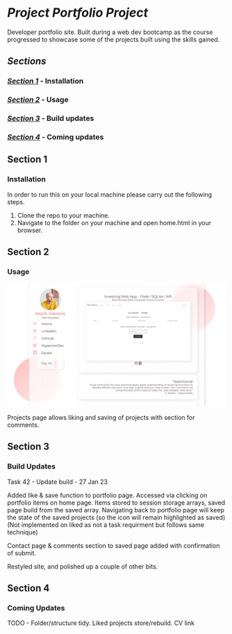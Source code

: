 # _Project Portfolio Project_

Developer portfolio site. Built during a web dev bootcamp as the course progressed to showcase some of the projects built using the skills gained.

## _Sections_

### _[Section 1](#section-1)_ - Installation
### _[Section 2](#section-2)_ - Usage
### _[Section 3](#section-3)_ - Build updates
### _[Section 4](#section-4)_ - Coming updates

## Section 1
### Installation

In order to run this on your local machine please carry out the following steps.

1. Clone the repo to your machine.
2. Navigate to the folder on your machine and open home.html in your browser.


## Section 2
### Usage

![Project Screenshot](https://github.com/whippet-code/HyperionDev_Portfolio/blob/41d3e6dcefa5bbebe372b557ab4101c812952ac3/images/Portfolio.png)

Projects page allows liking and saving of projects with section for comments.


## Section 3
### Build Updates
Task 42 - Update build - 27 Jan 23

Added like & save function to portfolio page. Accessed via clicking on portfolio items on home page.
Items stored to session storage arrays, saved page build from the saved array. Navigating back to portfolio page will keep the state of the saved projects (so the icon will remain highlighted as saved) (Not implemented on liked as not a task requirment but follows same technique)

Contact page & comments section to saved page added with confirmation of submit.

Restyled site, and polished up a couple of other bits.

## Section 4
### Coming Updates
TODO - Folder/structure tidy. Liked projects store/rebuild. CV link
